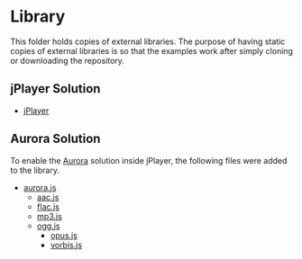 # Library

This folder holds copies of external libraries.
The purpose of having static copies of external libraries is so that the examples work after simply cloning or downloading the repository.

## jPlayer Solution

- [jPlayer](https://github.com/happyworm/jPlayer)

## Aurora Solution

To enable the [Aurora](https://github.com/audiocogs) solution inside jPlayer, the following files were added to the library.

- [aurora.js](https://github.com/audiocogs/aurora.js)
	- [aac.js](https://github.com/audiocogs/aac.js)
	- [flac.js](https://github.com/audiocogs/flac.js)
	- [mp3.js](https://github.com/audiocogs/mp3.js)
	- [ogg.js](https://github.com/audiocogs/ogg.js)
		- [opus.js](https://github.com/audiocogs/opus.js)
		- [vorbis.js](https://github.com/audiocogs/vorbis.js)
